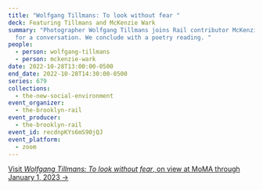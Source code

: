 ```yaml
---
title: "Wolfgang Tillmans: To look without fear "
deck: Featuring Tillmans and McKenzie Wark
summary: "Photographer Wolfgang Tillmans joins Rail contributor McKenzie Wark
  for a conversation. We conclude with a poetry reading. "
people:
  - person: wolfgang-tillmans
  - person: mckenzie-wark
date: 2022-10-28T13:00:00-0500
end_date: 2022-10-28T14:30:00-0500
series: 679
collections:
  - the-new-social-environment
event_organizer:
  - the-brooklyn-rail
event_producer:
  - the-brooklyn-rail
event_id: recdnpKYs6mS90jQJ
event_platform:
  - zoom
---
```

[V﻿isit *Wolfgang Tillmans: To look without fear*, on view at MoMA through January 1, 2023 →](https://www.moma.org/calendar/exhibitions/5440)